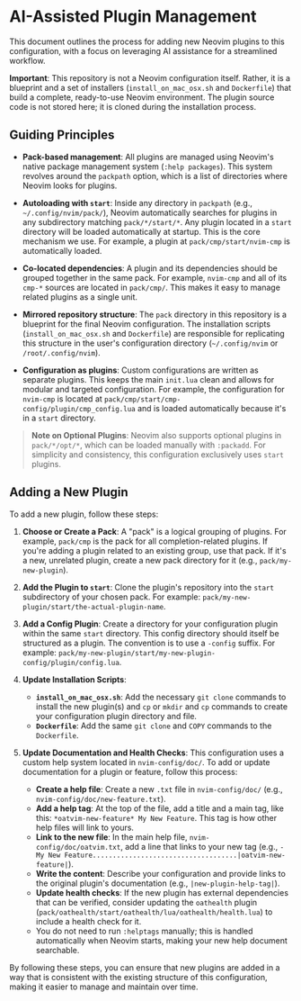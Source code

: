 # AI-Assisted Plugin Management

This document outlines the process for adding new Neovim plugins to this configuration, with a focus on leveraging AI assistance for a streamlined workflow.

**Important**: This repository is not a Neovim configuration itself. Rather, it is a blueprint and a set of installers (`install_on_mac_osx.sh` and `Dockerfile`) that build a complete, ready-to-use Neovim environment. The plugin source code is not stored here; it is cloned during the installation process.

## Guiding Principles

- **Pack-based management**: All plugins are managed using Neovim's native package management system (`:help packages`). This system revolves around the `packpath` option, which is a list of directories where Neovim looks for plugins.

- **Autoloading with `start`**: Inside any directory in `packpath` (e.g., `~/.config/nvim/pack/`), Neovim automatically searches for plugins in any subdirectory matching `pack/*/start/*`. Any plugin located in a `start` directory will be loaded automatically at startup. This is the core mechanism we use. For example, a plugin at `pack/cmp/start/nvim-cmp` is automatically loaded.

- **Co-located dependencies**: A plugin and its dependencies should be grouped together in the same pack. For example, `nvim-cmp` and all of its `cmp-*` sources are located in `pack/cmp/`. This makes it easy to manage related plugins as a single unit.

- **Mirrored repository structure**: The `pack` directory in this repository is a blueprint for the final Neovim configuration. The installation scripts (`install_on_mac_osx.sh` and `Dockerfile`) are responsible for replicating this structure in the user's configuration directory (`~/.config/nvim` or `/root/.config/nvim`).

- **Configuration as plugins**: Custom configurations are written as separate plugins. This keeps the main `init.lua` clean and allows for modular and targeted configuration. For example, the configuration for `nvim-cmp` is located at `pack/cmp/start/cmp-config/plugin/cmp_config.lua` and is loaded automatically because it's in a `start` directory.

> **Note on Optional Plugins**: Neovim also supports optional plugins in `pack/*/opt/*`, which can be loaded manually with `:packadd`. For simplicity and consistency, this configuration exclusively uses `start` plugins.

## Adding a New Plugin

To add a new plugin, follow these steps:

1.  **Choose or Create a Pack**: A "pack" is a logical grouping of plugins. For example, `pack/cmp` is the pack for all completion-related plugins. If you're adding a plugin related to an existing group, use that pack. If it's a new, unrelated plugin, create a new pack directory for it (e.g., `pack/my-new-plugin`).

2.  **Add the Plugin to `start`**: Clone the plugin's repository into the `start` subdirectory of your chosen pack. For example: `pack/my-new-plugin/start/the-actual-plugin-name`.

3.  **Add a Config Plugin**: Create a directory for your configuration plugin within the same `start` directory. This config directory should itself be structured as a plugin. The convention is to use a `-config` suffix. For example: `pack/my-new-plugin/start/my-new-plugin-config/plugin/config.lua`.

4.  **Update Installation Scripts**:
    -   **`install_on_mac_osx.sh`**: Add the necessary `git clone` commands to install the new plugin(s) and `cp` or `mkdir` and `cp` commands to create your configuration plugin directory and file.
    -   **`Dockerfile`**: Add the same `git clone` and `COPY` commands to the `Dockerfile`.

5.  **Update Documentation and Health Checks**: This configuration uses a custom help system located in `nvim-config/doc/`. To add or update documentation for a plugin or feature, follow this process:
    -   **Create a help file**: Create a new `.txt` file in `nvim-config/doc/` (e.g., `nvim-config/doc/new-feature.txt`).
    -   **Add a help tag**: At the top of the file, add a title and a main tag, like this: `*oatvim-new-feature* My New Feature`. This tag is how other help files will link to yours.
    -   **Link to the new file**: In the main help file, `nvim-config/doc/oatvim.txt`, add a line that links to your new tag (e.g., `-   My New Feature....................................|oatvim-new-feature|`).
    -   **Write the content**: Describe your configuration and provide links to the original plugin's documentation (e.g., `|new-plugin-help-tag|`).
    -   **Update health checks**: If the new plugin has external dependencies that can be verified, consider updating the `oathealth` plugin (`pack/oathealth/start/oathealth/lua/oathealth/health.lua`) to include a health check for it.
    -   You do not need to run `:helptags` manually; this is handled automatically when Neovim starts, making your new help document searchable.

By following these steps, you can ensure that new plugins are added in a way that is consistent with the existing structure of this configuration, making it easier to manage and maintain over time. 